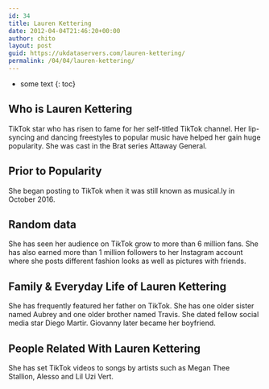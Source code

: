 ```yaml
---
id: 34
title: Lauren Kettering
date: 2012-04-04T21:46:20+00:00
author: chito
layout: post
guid: https://ukdataservers.com/lauren-kettering/
permalink: /04/04/lauren-kettering/
---
```


* some text
{: toc}


## Who is  Lauren Kettering
                  
                  
                  
TikTok star who has risen to fame for her self-titled TikTok channel. Her lip-syncing and dancing freestyles to popular music have helped her gain huge popularity. She was cast in the Brat series Attaway General. 
                  
                
                
                
## Prior to Popularity 
                  
                  
                  
She began posting to TikTok when it was still known as musical.ly in October 2016.
                  
                
                
                
## Random data 
                  
                  
                  
She has seen her audience on TikTok grow to more than 6 million fans. She has also earned more than 1 million followers to her Instagram account where she posts different fashion looks as well as pictures with friends. 
                  
                
                
                
## Family & Everyday Life of Lauren Kettering
                  
                  
                  
She has frequently featured her father on TikTok. She has one older sister named Aubrey and one older brother named Travis. She dated fellow social media star Diego Martir. Giovanny later became her boyfriend. 
                  
                
                
                
## People Related With  Lauren Kettering
                  
                  
                  
She has set TikTok videos to songs by artists such as Megan Thee Stallion, Alesso and Lil Uzi Vert. 
                  
                
              
            
          
          
          
    
    
  
